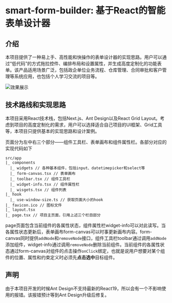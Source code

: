 # smart-form-builder: 基于React的智能表单设计器

## 介绍

本项目提供了一种易上手、高性能和快操作的表单设计器的实现思路。用户可以通过“低代码”的方式拖拉控件、编排布局和设置属性，并生成高度定制化的功能表单。该产品适用场景广泛，包括政企单位业务流程、仓库管理、合同审批和客户管理等系统应用，也包括个人学习交流的项目等。

![效果展示](./docs/smart-form-builder.gif)

## 技术路线和实现思路

本项目采用React技术栈，包括Next.js、Ant Design以及React Grid Layout。考虑到项目的高度定制化的需求，用户可以选择适合自己项目的UI框架、Grid工具等，本项目只提供基本的实现思路和设计案例。

页面分为左中右三个部分——组件工具栏、表单画布和组件属性栏。各部分对应的实现代码如下

```
src/app
|_ components
  |_ widgets // 各种基本组件，包括input、datetimepicker和select等
  |_ form-canvas.tsx // 表单画布
  |_ toolbar.tsx // 组件工具栏
  |_ widget-info.tsx // 组件属性栏
  |_ wisgets.tsx // 组件列表
|_ hook
  |_ use-window-size.ts // 获取页面大小的hook
|_ favicon.ico // 图标文件
|_ layout.tsx
|_ page.tsx // 项目主页面，引用上述三个栏目部分

```
page页面包含当前组件的各属性状态，组件属性栏widget-info可以对此读写。当各属性状态更新后，表单画布form-canvas可以时事更新画布内容。form-canvas同时提供`addNode`和`removeNode`接口，组件工具栏toolbar通过调用`addNode`添加组件，widget-info通过调用`removeNode`删除当前组件。当前组件的各属性状态通过form-canvas对组件的点击操作`onClick`绑定，也就是说用户想要对某个组件的位置、属性和约束定义时必须先**点击选中**目标组件。


## 声明

由于本项目开发的时候Ant Design不支持最新的React19，所以会有一个不影响使用的报错。该报错预计等到Ant Design升级后修复。

